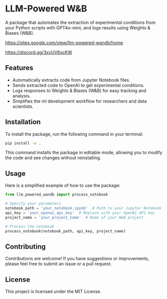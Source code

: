 
# LLM-Powered W&B

A package that automates the extraction of experimental conditions from your Python scripts with GPT4o-mini, and logs results using Weights & Biases (W&B).

https://sites.google.com/view/llm-powered-wandb/home

https://discord.gg/3xvUV6xcKW

## Features

- Automatically extracts code from Jupyter Notebook files.
- Sends extracted code to OpenAI to get experimental conditions.
- Logs responses to Weights & Biases (W&B) for easy tracking and analysis.
- Simplifies the ml development workflow for researchers and data scientists.

## Installation

To install the package, run the following command in your terminal:

```bash
pip install -e .
```

This command installs the package in editable mode, allowing you to modify the code and see changes without reinstalling.

## Usage

Here is a simplified example of how to use the package:

```python
from llm_powered_wandb import process_notebook

# Specify your parameters
notebook_path = 'your_notebook.ipynb'  # Path to your Jupyter Notebook
api_key = 'your_openai_api_key'  # Replace with your OpenAI API key
project_name = 'your_project_name'  # Name of your W&B project

# Process the notebook
process_notebook(notebook_path, api_key, project_name)
```

## Contributing

Contributions are welcome! If you have suggestions or improvements, please feel free to submit an issue or a pull request.

## License

This project is licensed under the MIT License.
